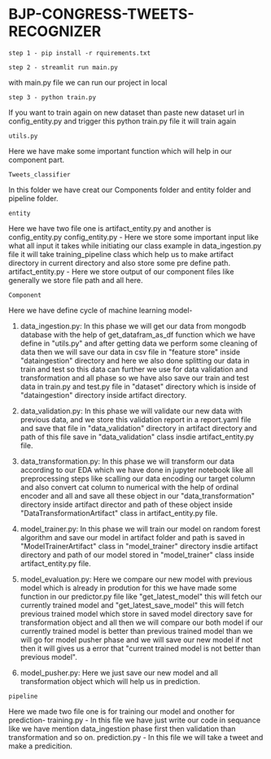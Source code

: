 # BJP-CONGRESS-TWEETS-RECOGNIZER

```
step 1 - pip install -r rquirements.txt
```
```
step 2 - streamlit run main.py
```
with main.py file we can run our project in local 

```
step 3 - python train.py
```
If you want to train again on new dataset than paste new dataset url in config_entity.py and trigger this python train.py file it will train again 


```
utils.py
```
Here we have make some important function which will help in our component part.

```
Tweets_classifier
```
In this folder we have creat our Components folder and entity folder and pipeline folder.

```
entity
```
Here we have two file one is artifact_entity.py and another is config_entity.py
config_entity.py - Here we store some important input like what all input it takes while initiating our class example in data_ingestion.py file it will take training_pipeline class which help us to make artifact directory in current directory and also store some pre define path.
artifact_entity.py - Here we store output of our component files like generally we store file path and all here.

```
Component
```

Here we have define cycle of machine learning model-
1. data_ingestion.py: In this phase we will get our data from mongodb database with the help of get_datafram_as_df function which we have define in "utils.py" and after getting data we perform some cleaning of data then we will save our data in csv file in "feature store" inside "dataingestion" directory and here we also done splitting our data in train and test so this data can further we use for data validation and transformation and all phase so we have also save our train and test data in train.py and test.py file in "dataset" directory which is inside of "dataingestion" directory inside artifact directory. 

2. data_validation.py: In this phase we will validate our new data with previous data, and we store this validation report in a report.yaml file and save that file in "data_validation" directory in artifact directory and path of this file save in "data_validation" class insdie artifact_entity.py file.

3. data_transformation.py: In this phase we will transform our data according to our EDA which we have done in jupyter notebook like all preprocessing steps like scalling our data encoding our target column and also convert cat column to numerical with the help of ordinal encoder and all and save all these object in our "data_transformation" directory inside artifact director and path of these object inside "DataTransformationArtifact" class in artifact_entity.py file.

4. model_trainer.py: In this phase we will train our model on random forest algorithm and save our model in artifact folder and path is saved in "ModelTrainerArtifact" class in "model_trainer" directory insdie artifact directory and path of our model stored in "model_trainer" class inside artifact_entity.py file.

5. model_evaluation.py: Here we compare our new model with previous model which is already in prodution for this we have made some function in our predictor.py file like "get_latest_model" this will fetch our currently trained model and "get_latest_save_model" this will fetch previous trained model which store in saved model directory save for transformation object and all then we will compare our both model if our currently trained model is better than previous trained model than we will go for model pusher phase and we will save our new model if not then it will gives us a error that "current trained model is not better than previous model".

6. model_pusher.py: Here we just save our new model and all transformation object which will help us in prediction.


```
pipeline
```
Here we made two file one is for training our model and onother for prediction-
training.py - In this file we have just write our code in sequance like we have mention data_ingestion phase first then validation than transformation and so on.
prediction.py - In this file we will take a tweet and make a predicition.
